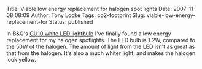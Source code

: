 Title: Viable low energy replacement for halogen spot lights
Date: 2007-11-08 08:09
Author: Tony Locke
Tags: co2-footprint
Slug: viable-low-energy-replacement-for
Status: published

In B&Q's [GU10 white LED lightbulb](http://www.diy.com/diy/jsp/bq/nav/nav.jsp?action=detail&fh_secondid=9415372&fh_reftheme=promo_83953717%2cseeall%2c%2f%2fcatalog01%2fen_GB%2fcategories%3c%7b10099%7d%2fcategories%3c%7b8960079%7d%2fcategories%3c%7b8960082%7d%2fspecificationsProductType%3dLightbulbs&fh_start_index=24&fh_location=%2f%2fcatalog01%2fen_GB%2fcategories%3c%7b10099%7d%2fcategories%3c%7b8960079%7d%2fcategories%3c%7b8960082%7d%2fspecificationsProductType%3dLightbulbs%2fspecificationsSpecificProductType%3dEnergy+Saving+Bulbs&fh_eds=%c3%9f&fh_refview=lister&ts=1194509615021&isSearch=false) I've finally found a low energy replacement for my halogen spotlights. The LED bulb is 1.2W, compared to the 50W of the halogen. The amount of light from the LED isn't as great as that from the halogen. It's also a much whiter light, and makes the halogen look yellow.
